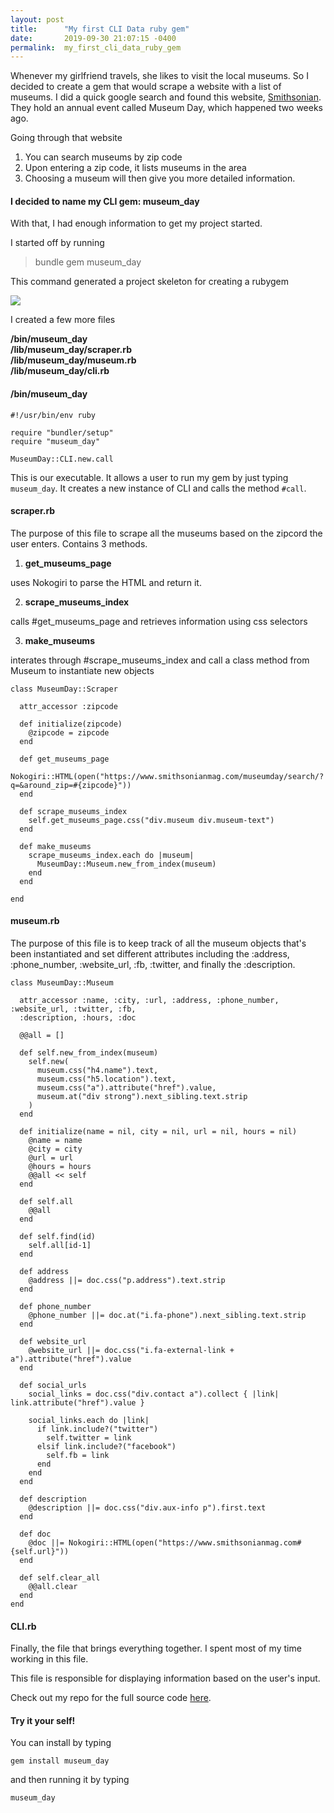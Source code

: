 ```yaml
---
layout: post
title:      "My first CLI Data ruby gem"
date:       2019-09-30 21:07:15 -0400
permalink:  my_first_cli_data_ruby_gem
---
```



Whenever my girlfriend travels, she likes to visit the local museums. So I decided to create a gem that would scrape a website with a list of museums. I did a quick google search and found this website, [Smithsonian](https://www.smithsonianmag.com/museumday/museum-day-2019/). They hold an annual event called Museum Day, which happened two weeks ago.

Going through that website
1. You can search museums by zip code
2. Upon entering a zip code, it lists museums in the area
3. Choosing a museum will then give you more detailed information.

#### I decided to name my CLI gem: museum_day


With that, I had enough information to get my project started.

I started off by running

> bundle gem museum_day

This command generated a project skeleton for creating a rubygem

![](https://i.imgur.com/b5XloIv.png)

I created a few more files

**/bin/museum_day**<br>
**/lib/museum_day/scraper.rb**<br>
**/lib/museum_day/museum.rb**<br>
**/lib/museum_day/cli.rb**

#### /bin/museum_day

```
#!/usr/bin/env ruby

require "bundler/setup"
require "museum_day"

MuseumDay::CLI.new.call
```

This is our executable. It allows a user to run my gem by just typing `museum_day`.
It creates a new instance of CLI and calls the method `#call`.

#### scraper.rb

The purpose of this file to scrape all the museums based on the zipcord the user enters.
Contains 3 methods.

1. **get_museums_page**

uses Nokogiri to parse the HTML and return it.

2. **scrape_museums_index**

calls #get_museums_page and retrieves information using css selectors

3. **make_museums**

interates through #scrape_museums_index and call a class method from Museum to instantiate new objects

```
class MuseumDay::Scraper

  attr_accessor :zipcode

  def initialize(zipcode)
    @zipcode = zipcode
  end

  def get_museums_page
    Nokogiri::HTML(open("https://www.smithsonianmag.com/museumday/search/?q=&around_zip=#{zipcode}"))
  end

  def scrape_museums_index
    self.get_museums_page.css("div.museum div.museum-text")
  end

  def make_museums
    scrape_museums_index.each do |museum|
      MuseumDay::Museum.new_from_index(museum)
    end
  end

end
```

#### museum.rb

The purpose of this file is to keep track of all the museum objects that's been instantiated and set different attributes including the :address, :phone_number, :website_url, :fb, :twitter, and finally the :description.

```
class MuseumDay::Museum

  attr_accessor :name, :city, :url, :address, :phone_number, :website_url, :twitter, :fb,
  :description, :hours, :doc

  @@all = []

  def self.new_from_index(museum)
    self.new(
      museum.css("h4.name").text,
      museum.css("h5.location").text,
      museum.css("a").attribute("href").value,
      museum.at("div strong").next_sibling.text.strip
    )
  end

  def initialize(name = nil, city = nil, url = nil, hours = nil)
    @name = name
    @city = city
    @url = url
    @hours = hours
    @@all << self
  end

  def self.all
    @@all
  end

  def self.find(id)
    self.all[id-1]
  end

  def address
    @address ||= doc.css("p.address").text.strip
  end

  def phone_number
    @phone_number ||= doc.at("i.fa-phone").next_sibling.text.strip
  end

  def website_url
    @website_url ||= doc.css("i.fa-external-link + a").attribute("href").value
  end

  def social_urls
    social_links = doc.css("div.contact a").collect { |link| link.attribute("href").value }

    social_links.each do |link|
      if link.include?("twitter")
        self.twitter = link
      elsif link.include?("facebook")
        self.fb = link
      end
    end
  end

  def description
    @description ||= doc.css("div.aux-info p").first.text
  end

  def doc
    @doc ||= Nokogiri::HTML(open("https://www.smithsonianmag.com#{self.url}"))
  end

  def self.clear_all
    @@all.clear
  end
end
```

#### CLI.rb

Finally, the file that brings everything together.
I spent most of my time working in this file.

This file is responsible for displaying information based on the user's input.

Check out my repo for the full source code [here](https://github.com/DarrelJames/museum_day).


#### Try it your self!

You can install by typing

`gem install museum_day`

and then running it by typing

`museum_day`

